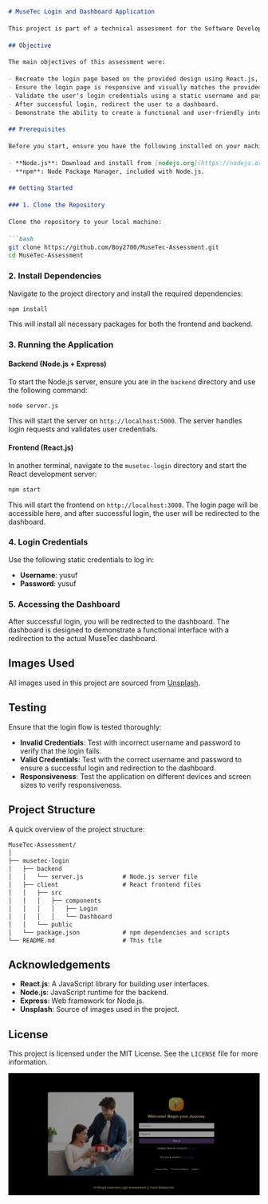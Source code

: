 
```markdown
# MuseTec Login and Dashboard Application

This project is part of a technical assessment for the Software Developer position at MuseTec. The task was to recreate a login page and a dashboard using React.js, Node.js, and Express. The goal is to demonstrate skills in building responsive and visually accurate web pages, as well as backend functionality.

## Objective

The main objectives of this assessment were:

- Recreate the login page based on the provided design using React.js, Node.js, and Express.
- Ensure the login page is responsive and visually matches the provided design.
- Validate the user's login credentials using a static username and password.
- After successful login, redirect the user to a dashboard.
- Demonstrate the ability to create a functional and user-friendly interface on the dashboard.

## Prerequisites

Before you start, ensure you have the following installed on your machine:

- **Node.js**: Download and install from [nodejs.org](https://nodejs.org/).
- **npm**: Node Package Manager, included with Node.js.

## Getting Started

### 1. Clone the Repository

Clone the repository to your local machine:

```bash
git clone https://github.com/Boy2700/MuseTec-Assessment.git
cd MuseTec-Assessment
```

### 2. Install Dependencies

Navigate to the project directory and install the required dependencies:

```bash
npm install
```

This will install all necessary packages for both the frontend and backend.

### 3. Running the Application

#### Backend (Node.js + Express)

To start the Node.js server, ensure you are in the `backend` directory and use the following command:

```bash
node server.js
```

This will start the server on `http://localhost:5000`. The server handles login requests and validates user credentials.

#### Frontend (React.js)

In another terminal, navigate to the `musetec-login` directory and start the React development server:

```bash
npm start
```

This will start the frontend on `http://localhost:3000`. The login page will be accessible here, and after successful login, the user will be redirected to the dashboard.

### 4. Login Credentials

Use the following static credentials to log in:

- **Username**: yusuf
- **Password**: yusuf

### 5. Accessing the Dashboard

After successful login, you will be redirected to the dashboard. The dashboard is designed to demonstrate a functional interface with a redirection to the actual MuseTec dashboard.

## Images Used

All images used in this project are sourced from [Unsplash](https://unsplash.com/).

## Testing

Ensure that the login flow is tested thoroughly:

- **Invalid Credentials**: Test with incorrect username and password to verify that the login fails.
- **Valid Credentials**: Test with the correct username and password to ensure a successful login and redirection to the dashboard.
- **Responsiveness**: Test the application on different devices and screen sizes to verify responsiveness.

## Project Structure

A quick overview of the project structure:

```
MuseTec-Assessment/
│
├── musetec-login
│   ├── backend
│   │   └── server.js           # Node.js server file
│   ├── client                  # React frontend files
│   │   ├── src
│   │   │   ├── components
│   │   │   │   ├── Login
│   │   │   │   └── Dashboard
│   │   └── public
│   └── package.json            # npm dependencies and scripts
└── README.md                   # This file
```

## Acknowledgements

- **React.js**: A JavaScript library for building user interfaces.
- **Node.js**: JavaScript runtime for the backend.
- **Express**: Web framework for Node.js.
- **Unsplash**: Source of images used in the project.

## License

This project is licensed under the MIT License. See the `LICENSE` file for more information.

![alt text](image.png)
```
